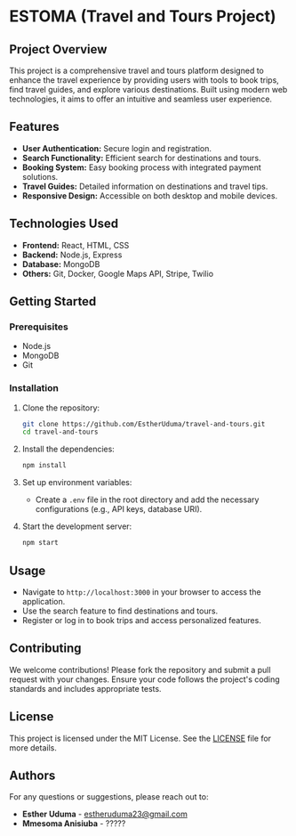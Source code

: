 # ESTOMA (Travel and Tours Project)

## Project Overview
This project is a comprehensive travel and tours platform designed to enhance the travel experience by providing users with tools to book trips, find travel guides, and explore various destinations. Built using modern web technologies, it aims to offer an intuitive and seamless user experience.

## Features
- **User Authentication:** Secure login and registration.
- **Search Functionality:** Efficient search for destinations and tours.
- **Booking System:** Easy booking process with integrated payment solutions.
- **Travel Guides:** Detailed information on destinations and travel tips.
- **Responsive Design:** Accessible on both desktop and mobile devices.

## Technologies Used
- **Frontend:** React, HTML, CSS
- **Backend:** Node.js, Express
- **Database:** MongoDB
- **Others:** Git, Docker, Google Maps API, Stripe, Twilio

## Getting Started

### Prerequisites
- Node.js
- MongoDB
- Git

### Installation
1. Clone the repository:
    ```bash
    git clone https://github.com/EstherUduma/travel-and-tours.git
    cd travel-and-tours
    ```

2. Install the dependencies:
    ```bash
    npm install
    ```

3. Set up environment variables:
    - Create a `.env` file in the root directory and add the necessary configurations (e.g., API keys, database URI).

4. Start the development server:
    ```bash
    npm start
    ```

## Usage
- Navigate to `http://localhost:3000` in your browser to access the application.
- Use the search feature to find destinations and tours.
- Register or log in to book trips and access personalized features.

## Contributing
We welcome contributions! Please fork the repository and submit a pull request with your changes. Ensure your code follows the project's coding standards and includes appropriate tests.

## License
This project is licensed under the MIT License. See the [LICENSE](LICENSE) file for more details.

## Authors
For any questions or suggestions, please reach out to:
- **Esther Uduma** - estheruduma23@gmail.com
- **Mmesoma Anisiuba** - ?????
